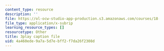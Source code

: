 ```yaml
---
content_type: resource
description: ''
file: https://ol-ocw-studio-app-production.s3.amazonaws.com/courses/18-01sc-single-variable-calculus-fall-2010/4a460ede9a7a5d7ebff2f7da26f2308d_kCPVBl953eY.vtt
file_type: application/x-subrip
learning_resource_types: []
resourcetype: Other
title: 3play caption file
uid: 4a460ede-9a7a-5d7e-bff2-f7da26f2308d
---
```

